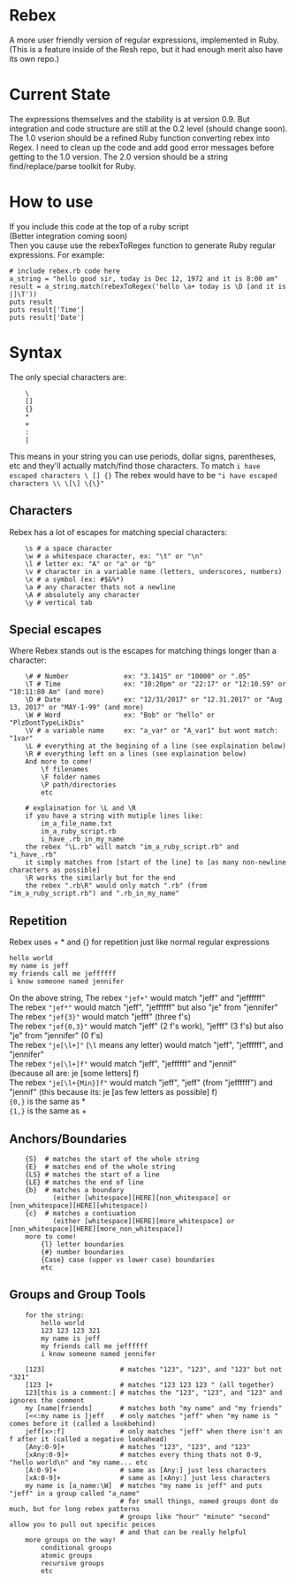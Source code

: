 # Rebex
A more user friendly version of regular expressions, implemented in Ruby.
(This is a feature inside of the Resh repo, but it had enough merit also have its own repo.)

# Current State
The expressions themselves and the stability is at version 0.9.
But integration and code structure are still at the 0.2 level (should change soon).
The 1.0 vserion should be a refined Ruby function converting rebex into Regex.
I need to clean up the code and add good error messages before getting to the 1.0 version.
The 2.0 version should be a string find/replace/parse toolkit for Ruby.


# How to use
If you include this code at the top of a ruby script<br>
(Better integration coming soon)<br>
Then you cause use the rebexToRegex function to generate Ruby regular expressions.
For example:
```
# include rebex.rb code here
a_string = "hello good sir, today is Dec 12, 1972 and it is 8:00 am"
result = a_string.match(rebexToRegex('hello \a+ today is \D [and it is |]\T'))
puts result
puts result['Time']
puts result['Date']
```

# Syntax
The only special characters are:<br>
```
    \
    []
    {}
    *
    +
    :
    |
```
This means in your string you can use periods, dollar signs, parentheses, etc and they'll actually match/find those characters.
To match `i have escaped characters \ [] {}`
The rebex would have to be `"i have escaped characters \\ \[\] \{\}"`


## Characters
Rebex has a lot of escapes for matching special characters:
```
    \s # a space character
    \w # a whitespace character, ex: "\t" or "\n"
    \l # letter ex: "A" or "a" or "b"
    \v # character in a variable name (letters, underscores, numbers) 
    \x # a symbol (ex: #$&%*) 
    \a # any character thats not a newline
    \A # absolutely any character 
    \y # vertical tab 
```

## Special escapes
Where Rebex stands out is the escapes for matching things longer than a character:
```
    \# # Number              ex: "3.1415" or "10000" or ".05"
    \T # Time                ex: "10:20pm" or "22:17" or "12:10.59" or "10:11:80 Am" (and more)
    \D # Date                ex: "12/31/2017" or "12.31.2017" or "Aug 13, 2017" or "MAY-1-99" (and more)
    \W # Word                ex: "Bob" or "hello" or "PlzDontTypeLikDis"
    \V # a variable name     ex: "a_var" or "A_var1" but wont match: "1var"
    \L # everything at the begining of a line (see explaination below)
    \R # everything left on a lines (see explaination below)
    And more to come!
        \f filenames
        \F folder names
        \P path/directories
        etc

    # explaination for \L and \R
    if you have a string with mutiple lines like:
        im_a_file_name.txt
        im_a_ruby_script.rb
        i_have_.rb_in_my_name
    the rebex "\L.rb" will match "im_a_ruby_script.rb" and "i_have_.rb"
    it simply matches from [start of the line] to [as many non-newline characters as possible]
    \R works the similarly but for the end
    the rebex ".rb\R" would only match ".rb" (from "im_a_ruby_script.rb") and ".rb_in_my_name"
```

## Repetition
Rebex uses + * and {} for repetition just like normal regular expressions
```
hello world
my name is jeff
my friends call me jeffffff
i know someone named jennifer
```
On the above string,
The rebex `"jef+"` would match "jeff" and "jeffffff"<br>
The rebex `"jef*"` would match "jeff", "jeffffff" but also "je" from "jennifer"<br>
The rebex `"jef{3}"` would match "jefff" (three f's)<br>
The rebex `"jef{0,3}"` would match "jeff" (2 f's work), "jefff" (3 f's) but also "je" from "jennifer" (0 f's)<br>
The rebex `"je[\l+]"` (`\l` means any letter) would match "jeff", "jeffffff", and "jennifer"<br>
The rebex `"je[\l+]f"` would match "jeff", "jeffffff" and "jennif" <br>
(because all are: je \[some letters] f)<br>
The rebex `"je[\l+{Min}]f"` would match "jeff", "jeff" (from "jeffffff") and "jennif" 
(this because its: je \[as few letters as possible] f)<br>
`{0,}` is the same as * <br>
`{1,}` is the same as + <br>

## Anchors/Boundaries
```
    {S}  # matches the start of the whole string 
    {E}  # matches end of the whole string
    {LS} # matches the start of a line
    {LE} # matches the end of line
    {b}  # matches a boundary 
           (either [whitespace][HERE][non_whitespace] or [non_whitespace][HERE][whitespace])
    {c}  # matches a contiuation 
           (either [whitespace][HERE][more_whitespace] or [non_whitespace][HERE][more_non_whitespace])
    more to come!
        {l} letter boundaries
        {#} number boundaries
        {Case} case (upper vs lower case) boundaries
        etc
```

## Groups and Group Tools
```
    for the string:
        hello world
        123 123 123 321
        my name is jeff
        my friends call me jeffffff
        i know someone named jennifer

    [123]                   # matches "123", "123", and "123" but not "321"
    [123 ]+                 # matches "123 123 123 " (all together)
    123[this is a comment:] # matches the "123", "123", and "123" and ignores the comment 
    my [name|friends]       # matches both "my name" and "my friends"
    [<<:my name is ]jeff    # only matches "jeff" when "my name is " comes before it (called a lookbehind)
    jeff[x>:f]              # only matches "jeff" when there isn't an f after it (called a negative lookahead)
    [Any:0-9]+              # matches "123", "123", and "123"
    [xAny:0-9]+             # matches every thing thats not 0-9, "hello world\n" and "my name... etc
    [A:0-9]+                # same as [Any:] just less characters
    [xA:0-9]+               # same as [xAny:] just less characters
    my name is [a_name:\W]  # matches "my name is jeff" and puts "jeff" in a group called "a_name" 
                            # for small things, named groups dont do much, but for long rebex patterns
                            # groups like "hour" "minute" "second" allow you to pull out specific peices
                            # and that can be really helpful
    more groups on the way!
        conditional groups
        atomic groups
        recursive groups
        etc
```


